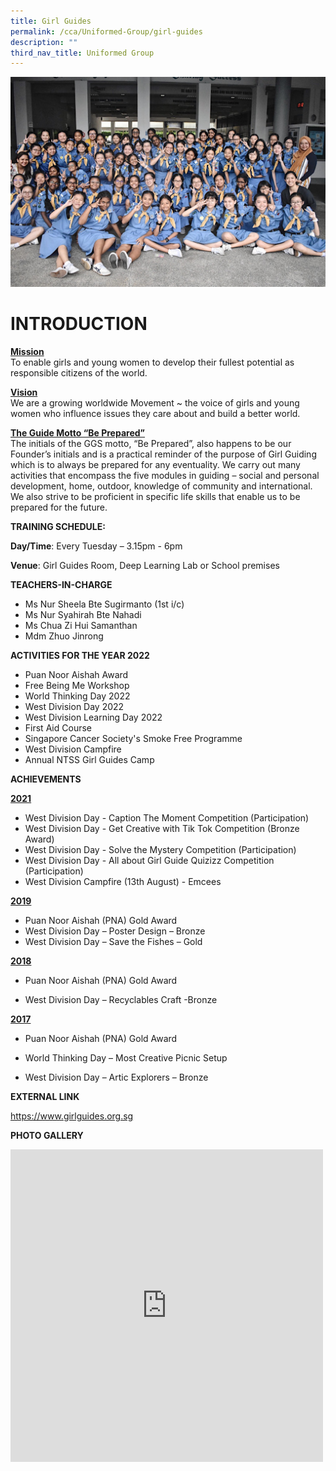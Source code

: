 ```yaml
---
title: Girl Guides
permalink: /cca/Uniformed-Group/girl-guides
description: ""
third_nav_title: Uniformed Group
---
```

![](/images/main.jpg)

# INTRODUCTION
<u>**Mission**</u><br>
To enable girls and young women to develop their fullest potential as responsible citizens of the world.

<u>**Vision**</u><br>
We are a growing worldwide Movement ~ the voice of girls and young women who influence issues they care about and build a better world.

<u>**The Guide Motto “Be Prepared”**</u><br>
The initials of the GGS motto, “Be Prepared”, also happens to be our Founder’s initials and is a practical reminder of the purpose of Girl Guiding which is to always be prepared for any eventuality. We carry out many activities that encompass the five modules in guiding – social and personal development, home, outdoor, knowledge of community and international. We also strive to be proficient in specific life skills that enable us to be prepared for the future.

**TRAINING SCHEDULE:**

**Day/Time**: Every Tuesday – 3.15pm - 6pm

**Venue**: Girl Guides Room, Deep Learning Lab or School premises

**TEACHERS-IN-CHARGE**

* Ms Nur Sheela Bte Sugirmanto (1st i/c)
* Ms Nur Syahirah Bte Nahadi
* Ms Chua Zi Hui Samanthan 
* Mdm Zhuo Jinrong

**ACTIVITIES FOR THE YEAR 2022**

* Puan Noor Aishah Award
* Free Being Me Workshop
* World Thinking Day 2022
* West Division Day 2022 
* West Division Learning Day 2022
* First Aid Course
* Singapore Cancer Society's Smoke Free Programme
* West Division Campfire 
* Annual NTSS Girl Guides Camp

**ACHIEVEMENTS**

<u>**2021**</u>

* West Division Day - Caption The Moment Competition (Participation)
* West Division Day - Get Creative with Tik Tok Competition (Bronze Award)
* West Division Day - Solve the Mystery Competition (Participation)
* West Division Day - All about Girl Guide Quizizz Competition (Participation)
* West Division Campfire (13th August) - Emcees

<u>**2019**</u>

* Puan Noor Aishah (PNA) Gold Award
* West Division Day – Poster Design – Bronze
* West Division Day – Save the Fishes – Gold 

<u>**2018**</u>

* Puan Noor Aishah (PNA) Gold Award

* West Division Day – Recyclables Craft -Bronze



<u>**2017**</u>

* Puan Noor Aishah (PNA) Gold Award

* World Thinking Day – Most Creative Picnic Setup 

* West Division Day – Artic Explorers – Bronze


**EXTERNAL LINK**

https://www.girlguides.org.sg

**PHOTO GALLERY**

<iframe allowfullscreen="true" height="500" width="500" frameborder="0" src="https://docs.google.com/presentation/d/e/2PACX-1vRolY5cnEIwByzC2Hj1hGgF7r0hTpaynH3kI-0vWWYGZk6RN0PpohUYG4HHA6F_UlVTxIKL3GkjbwWZ/embed?start=true&amp;loop=true&amp;delayms=3000"></iframe>


